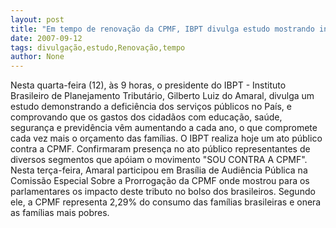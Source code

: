 ```yaml
---
layout: post
title: "Em tempo de renovação da CPMF, IBPT divulga estudo mostrando ineficiência governamental"
date: 2007-09-12
tags: divulgação,estudo,Renovação,tempo
author: None
---
```

Nesta quarta-feira (12), &agrave;s 9 horas, o presidente do IBPT - Instituto Brasileiro de Planejamento Tribut&aacute;rio, Gilberto Luiz do Amaral, divulga um estudo demonstrando a defici&ecirc;ncia dos servi&ccedil;os p&uacute;blicos no Pa&iacute;s, e comprovando que os gastos dos cidad&atilde;os com educa&ccedil;&atilde;o, sa&uacute;de, seguran&ccedil;a e previd&ecirc;ncia v&ecirc;m aumentando a cada ano, o que compromete cada vez mais o or&ccedil;amento das fam&iacute;lias.
O IBPT realiza hoje um ato p&uacute;blico contra a CPMF. Confirmaram presen&ccedil;a no ato p&uacute;blico representantes de diversos segmentos que ap&oacute;iam o movimento &quot;SOU CONTRA A CPMF&quot;. Nesta ter&ccedil;a-feira, Amaral participou em Bras&iacute;lia de Audi&ecirc;ncia P&uacute;blica na Comiss&atilde;o Especial Sobre a Prorroga&ccedil;&atilde;o da CPMF onde mostrou para os parlamentares os impacto deste tributo no bolso dos brasileiros. Segundo ele, a CPMF representa 2,29% do consumo das fam&iacute;lias brasileiras e onera as fam&iacute;lias mais pobres.  
